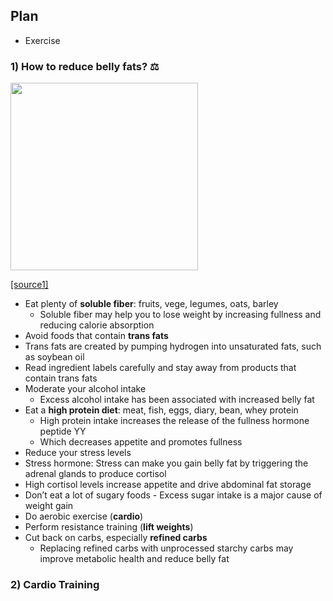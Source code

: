 ## Plan
- Exercise


### 1) How to reduce belly fats? ⚖️
<img src="https://fieldoffitness.com/wp-content/uploads/2018/05/Fotolia_59528226_Subscription_Monthly_M.jpg" width="300"/>

[[source1]](https://www.healthline.com/nutrition/20-tips-to-lose-belly-fat)
- Eat plenty of **soluble fiber**: fruits, vege, legumes, oats, barley
  - Soluble fiber may help you to lose weight by increasing fullness and reducing calorie absorption 
- Avoid foods that contain **trans fats**
 - Trans fats are created by pumping hydrogen into unsaturated fats, such as soybean oil 
 - Read ingredient labels carefully and stay away from products that contain trans fats
- Moderate your alcohol intake
  - Excess alcohol intake has been associated with increased belly fat 
- Eat a **high protein diet**: meat, fish, eggs, diary, bean, whey protein
  - High protein intake increases the release of the fullness hormone peptide YY
  - Which decreases appetite and promotes fullness 
- Reduce your stress levels
 - Stress hormone: Stress can make you gain belly fat by triggering the adrenal glands to produce cortisol
 - High cortisol levels increase appetite and drive abdominal fat storage  
- Don’t eat a lot of sugary foods - Excess sugar intake is a major cause of weight gain 
- Do aerobic exercise (**cardio**)
- Perform resistance training (**lift weights**)
- Cut back on carbs, especially **refined carbs**  
  - Replacing refined carbs with unprocessed starchy carbs may improve metabolic health and reduce belly fat

### 2) Cardio Training
